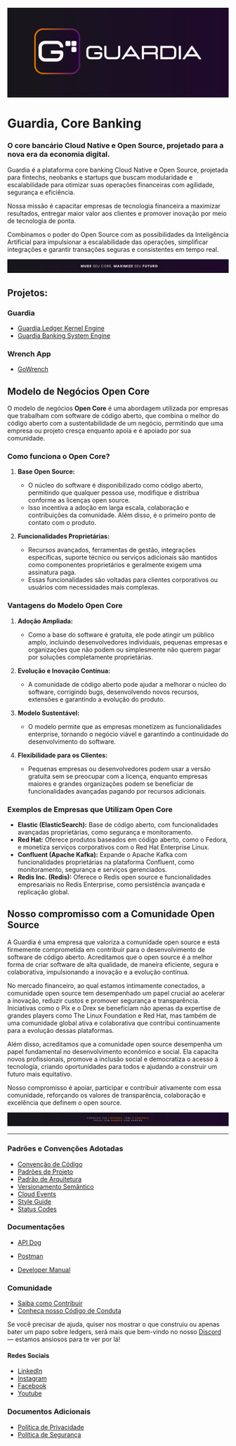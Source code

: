 ![main-cover](./assets/banners/main-banner.png)

# Guardia, Core Banking 

### O core bancário Cloud Native e Open Source, projetado para a nova era da economia digital.


Guardia é a plataforma core banking Cloud Native e Open Source, projetada para fintechs, neobanks e startups que buscam modularidade e escalabilidade para otimizar suas operações financeiras com agilidade, segurança e eficiência.
  
Nossa missão é capacitar empresas de tecnologia financeira a maximizar resultados, entregar maior valor aos clientes e promover inovação por meio de tecnologia de ponta.

Combinamos o poder do Open Source com as possibilidades da Inteligência Artificial para impulsionar a escalabilidade das operações, simplificar integrações e garantir transações seguras e consistentes em tempo real.

![maximize-your-future](./assets/banners/pt-br/maximize-your-future.png)

## Projetos:

### Guardia

- [Guardia Ledger Kernel Engine](https://github.com/guardia-lke)
- [Guardia Banking System Engine](https://github.com/guardia-base)

### Wrench App

- [GoWrench](https://github.com/guardia-open-banking)

## Modelo de Negócios Open Core

O modelo de negócios **Open Core** é uma abordagem utilizada por empresas que trabalham com software de código aberto, que combina o melhor do código aberto com a sustentabilidade de um negócio, permitindo que uma empresa ou projeto cresça enquanto apoia e é apoiado por sua comunidade.

### **Como funciona o Open Core?**

1. **Base Open Source:**
   - O núcleo do software é disponibilizado como código aberto, permitindo que qualquer pessoa use, modifique e distribua conforme as licenças open source.
   - Isso incentiva a adoção em larga escala, colaboração e contribuições da comunidade. Além disso, é o primeiro ponto de contato com o produto.

2. **Funcionalidades Proprietárias:**
   - Recursos avançados, ferramentas de gestão, integrações específicas, suporte técnico ou serviços adicionais são mantidos como componentes proprietários e geralmente exigem uma assinatura paga.
   - Essas funcionalidades são voltadas para clientes corporativos ou usuários com necessidades mais complexas.

### **Vantagens do Modelo Open Core**

1. **Adoção Ampliada:**
   - Como a base do software é gratuita, ele pode atingir um público amplo, incluindo desenvolvedores individuais, pequenas empresas e organizações que não podem ou simplesmente não querem pagar por soluções completamente proprietárias.

3. **Evolução e Inovação Contínua:**
   - A comunidade de código aberto pode ajudar a melhorar o núcleo do software, corrigindo bugs, desenvolvendo novos recursos, extensões
   e garantindo a evolução do produto.

4. **Modelo Sustentável:**
   - O modelo permite que as empresas monetizem as funcionalidades enterprise, tornando o negócio viável e garantindo a continuidade do desenvolvimento do software.

4. **Flexibilidade para os Clientes:**
   - Pequenas empresas ou desenvolvedores podem usar a versão gratuita sem se preocupar com a licença, enquanto empresas maiores e grandes organizações podem se beneficiar de funcionalidades avançadas pagando por recursos adicionais.

### **Exemplos de Empresas que Utilizam Open Core**

- **Elastic (ElasticSearch):** Base de código aberto, com funcionalidades avançadas proprietárias, como segurança e monitoramento.  
- **Red Hat:** Oferece produtos baseados em código aberto, como o Fedora, e monetiza serviços corporativos com o Red Hat Enterprise Linux.  
- **Confluent (Apache Kafka):** Expande o Apache Kafka com funcionalidades proprietárias na plataforma Confluent, como monitoramento, segurança e serviços gerenciados.  
- **Redis Inc. (Redis):** Oferece o Redis open source e funcionalidades empresariais no Redis Enterprise, como persistência avançada e replicação global.  


## Nosso compromisso com a Comunidade Open Source

A Guardia é uma empresa que valoriza a comunidade open source e está firmemente comprometida em contribuir para o desenvolvimento de software de código aberto. Acreditamos que o open source é a melhor forma de criar software de alta qualidade, de maneira eficiente, segura e colaborativa, impulsionando a inovação e a evolução contínua.

No mercado financeiro, ao qual estamos intimamente conectados, a comunidade open source tem desempenhado um papel crucial ao acelerar a inovação, reduzir custos e promover segurança e transparência. Iniciativas como o Pix e o Drex se beneficiam não apenas da expertise de grandes players como The Linux Foundation e Red Hat, mas também de uma comunidade global ativa e colaborativa que contribui continuamente para a evolução dessas plataformas.

Além disso, acreditamos que a comunidade open source desempenha um papel fundamental no desenvolvimento econômico e social. Ela capacita novos profissionais, promove a inclusão social e democratiza o acesso à tecnologia, criando oportunidades para todos e ajudando a construir um futuro mais equitativo.

Nosso compromisso é apoiar, participar e contribuir ativamente com essa comunidade, reforçando os valores de transparência, colaboração e excelência que definem o open source.

![own-your-freedom](./assets/banners/pt-br/own-your-freedom.png)


---

### **Padrões e Convenções Adotadas**

- [Convenção de Código](./CODE_CONVENTIONS.md)  
- [Padrões de Projeto](./PROJECT_PATTERNS.md)  
- [Padrão de Arquitetura](./ARCHITECTURE_PATTERN.md)  
- [Versionamento Semântico](./SEMANTIC_VERSIONING.md)  
- [Cloud Events](./CLOUD_EVENTS.md)  
- [Style Guide](./API_STYLE_GUIDE.md)
- [Status Codes](./STATUS_CODE.md)

### **Documentações**

- [API Dog](https://apidog.guardia.finance)  
- [Postman](https://postman.guardia.finance)  

- [Developer Manual](./DEVELOPER_MANUAL.md)  

### **Comunidade**

- [Saiba como Contribuir](./CONTRIBUTING.md)  
- [Conheça nosso Código de Conduta](./CODE_OF_CONDUCT.md)  

Se você precisar de ajuda, quiser nos mostrar o que construiu ou apenas bater um papo sobre ledgers, será mais que bem-vindo no nosso [Discord](https://discord.gg/guardiafinance) — estamos ansiosos para te ver por lá!

#### Redes Sociais

- [LinkedIn](https://www.linkedin.com/company/guardiafinance)
- [Instagram](https://www.instagram.com/guardiafinance)
- [Facebook](https://www.facebook.com/guardiafinance)
- [Youtube](https://www.youtube.com/channel/guardiafinance)

### **Documentos Adicionais**

- [Política de Privacidade](./PRIVACY_POLICY.md)  
- [Política de Segurança](./SECURITY.md)  

